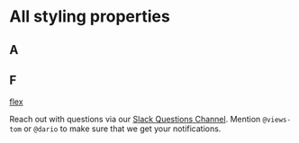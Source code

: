 # All styling properties

## A

## F
[flex](Flex.md)



Reach out with questions via our [Slack Questions Channel](https://slack.viewsdx.com/).
Mention `@views-tom` or `@dario` to make sure that we get your notifications.
